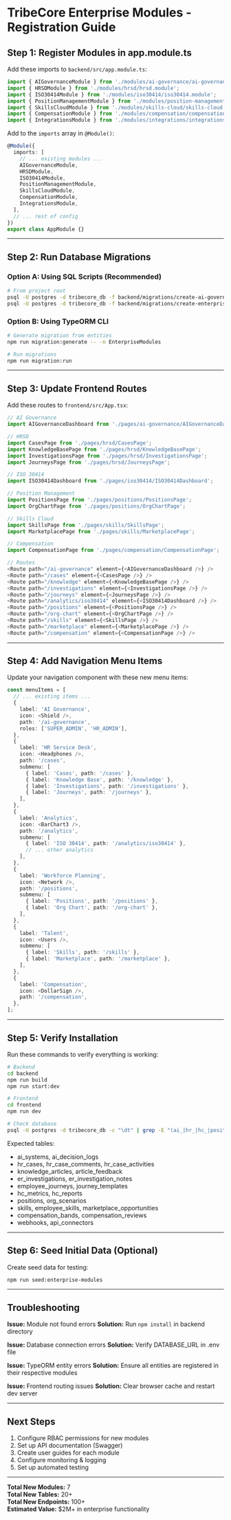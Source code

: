 # TribeCore Enterprise Modules - Registration Guide

## Step 1: Register Modules in app.module.ts

Add these imports to `backend/src/app.module.ts`:

```typescript
import { AIGovernanceModule } from './modules/ai-governance/ai-governance.module';
import { HRSDModule } from './modules/hrsd/hrsd.module';
import { ISO30414Module } from './modules/iso30414/iso30414.module';
import { PositionManagementModule } from './modules/position-management/position-management.module';
import { SkillsCloudModule } from './modules/skills-cloud/skills-cloud.module';
import { CompensationModule } from './modules/compensation/compensation.module';
import { IntegrationsModule } from './modules/integrations/integrations.module';
```

Add to the `imports` array in `@Module()`:

```typescript
@Module({
  imports: [
    // ... existing modules ...
    AIGovernanceModule,
    HRSDModule,
    ISO30414Module,
    PositionManagementModule,
    SkillsCloudModule,
    CompensationModule,
    IntegrationsModule,
  ],
  // ... rest of config
})
export class AppModule {}
```

---

## Step 2: Run Database Migrations

### Option A: Using SQL Scripts (Recommended)

```bash
# From project root
psql -U postgres -d tribecore_db -f backend/migrations/create-ai-governance-hrsd-tables.sql
psql -U postgres -d tribecore_db -f backend/migrations/create-enterprise-modules-tables.sql
```

### Option B: Using TypeORM CLI

```bash
# Generate migration from entities
npm run migration:generate -- -n EnterpriseModules

# Run migrations
npm run migration:run
```

---

## Step 3: Update Frontend Routes

Add these routes to `frontend/src/App.tsx`:

```typescript
// AI Governance
import AIGovernanceDashboard from './pages/ai-governance/AIGovernanceDashboard';

// HRSD
import CasesPage from './pages/hrsd/CasesPage';
import KnowledgeBasePage from './pages/hrsd/KnowledgeBasePage';
import InvestigationsPage from './pages/hrsd/InvestigationsPage';
import JourneysPage from './pages/hrsd/JourneysPage';

// ISO 30414
import ISO30414Dashboard from './pages/iso30414/ISO30414Dashboard';

// Position Management
import PositionsPage from './pages/positions/PositionsPage';
import OrgChartPage from './pages/positions/OrgChartPage';

// Skills Cloud
import SkillsPage from './pages/skills/SkillsPage';
import MarketplacePage from './pages/skills/MarketplacePage';

// Compensation
import CompensationPage from './pages/compensation/CompensationPage';

// Routes
<Route path="/ai-governance" element={<AIGovernanceDashboard />} />
<Route path="/cases" element={<CasesPage />} />
<Route path="/knowledge" element={<KnowledgeBasePage />} />
<Route path="/investigations" element={<InvestigationsPage />} />
<Route path="/journeys" element={<JourneysPage />} />
<Route path="/analytics/iso30414" element={<ISO30414Dashboard />} />
<Route path="/positions" element={<PositionsPage />} />
<Route path="/org-chart" element={<OrgChartPage />} />
<Route path="/skills" element={<SkillsPage />} />
<Route path="/marketplace" element={<MarketplacePage />} />
<Route path="/compensation" element={<CompensationPage />} />
```

---

## Step 4: Add Navigation Menu Items

Update your navigation component with these new menu items:

```typescript
const menuItems = [
  // ... existing items ...
  {
    label: 'AI Governance',
    icon: <Shield />,
    path: '/ai-governance',
    roles: ['SUPER_ADMIN', 'HR_ADMIN'],
  },
  {
    label: 'HR Service Desk',
    icon: <Headphones />,
    path: '/cases',
    submenu: [
      { label: 'Cases', path: '/cases' },
      { label: 'Knowledge Base', path: '/knowledge' },
      { label: 'Investigations', path: '/investigations' },
      { label: 'Journeys', path: '/journeys' },
    ],
  },
  {
    label: 'Analytics',
    icon: <BarChart3 />,
    path: '/analytics',
    submenu: [
      { label: 'ISO 30414', path: '/analytics/iso30414' },
      // ... other analytics
    ],
  },
  {
    label: 'Workforce Planning',
    icon: <Network />,
    path: '/positions',
    submenu: [
      { label: 'Positions', path: '/positions' },
      { label: 'Org Chart', path: '/org-chart' },
    ],
  },
  {
    label: 'Talent',
    icon: <Users />,
    submenu: [
      { label: 'Skills', path: '/skills' },
      { label: 'Marketplace', path: '/marketplace' },
    ],
  },
  {
    label: 'Compensation',
    icon: <DollarSign />,
    path: '/compensation',
  },
];
```

---

## Step 5: Verify Installation

Run these commands to verify everything is working:

```bash
# Backend
cd backend
npm run build
npm run start:dev

# Frontend
cd frontend
npm run dev

# Check database
psql -U postgres -d tribecore_db -c "\dt" | grep -E "(ai_|hr_|hc_|positions|skills|compensation|webhooks)"
```

Expected tables:
- ai_systems, ai_decision_logs
- hr_cases, hr_case_comments, hr_case_activities
- knowledge_articles, article_feedback
- er_investigations, er_investigation_notes
- employee_journeys, journey_templates
- hc_metrics, hc_reports
- positions, org_scenarios
- skills, employee_skills, marketplace_opportunities
- compensation_bands, compensation_reviews
- webhooks, api_connectors

---

## Step 6: Seed Initial Data (Optional)

Create seed data for testing:

```bash
npm run seed:enterprise-modules
```

---

## Troubleshooting

**Issue:** Module not found errors
**Solution:** Run `npm install` in backend directory

**Issue:** Database connection errors
**Solution:** Verify DATABASE_URL in .env file

**Issue:** TypeORM entity errors
**Solution:** Ensure all entities are registered in their respective modules

**Issue:** Frontend routing issues
**Solution:** Clear browser cache and restart dev server

---

## Next Steps

1. Configure RBAC permissions for new modules
2. Set up API documentation (Swagger)
3. Create user guides for each module
4. Configure monitoring & logging
5. Set up automated testing

---

**Total New Modules:** 7  
**Total New Tables:** 20+  
**Total New Endpoints:** 100+  
**Estimated Value:** $2M+ in enterprise functionality
